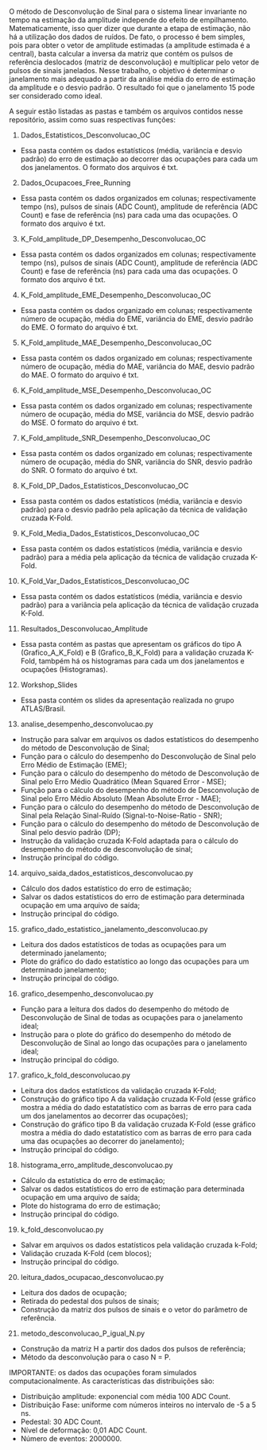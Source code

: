 O método de Desconvolução de Sinal para o sistema linear invariante no tempo na estimação da amplitude independe do efeito de empilhamento. Matematicamente, isso quer dizer que durante a etapa de estimação, não há a utilização dos dados de ruídos. De fato, o processo é bem simples, pois para obter o vetor de amplitude estimadas (a amplitude estimada é a central), basta calcular a inversa da matriz que contém os pulsos de referência deslocados (matriz de desconvolução) e multiplicar pelo vetor de pulsos de sinais janelados.
Nesse trabalho, o objetivo é determinar o janelamento mais adequado a partir da análise média do erro de estimação da amplitude e o desvio padrão.
O resultado foi que o janelamento 15 pode ser considerado como ideal.

A seguir estão listadas as pastas e também os arquivos contidos nesse repositório, assim como suas respectivas funções:

1) Dados_Estatisticos_Desconvolucao_OC
- Essa pasta contém os dados estatísticos (média, variância e desvio padrão) do erro de estimação ao decorrer das ocupações para cada um dos janelamentos. O formato dos arquivos é txt.

2) Dados_Ocupacoes_Free_Running
- Essa pasta contém os dados organizados em colunas; respectivamente tempo (ns), pulsos de sinais (ADC Count), amplitude de referência (ADC Count) e fase de referência (ns) para cada uma das ocupações. O formato dos arquivo é txt.

3) K_Fold_amplitude_DP_Desempenho_Desconvolucao_OC
- Essa pasta contém os dados organizados em colunas; respectivamente tempo (ns), pulsos de sinais (ADC Count), amplitude de referência (ADC Count) e fase de referência (ns) para cada uma das ocupações. O formato dos arquivo é txt.

4) K_Fold_amplitude_EME_Desempenho_Desconvolucao_OC
- Essa pasta contém os dados organizado em colunas; respectivamente número de ocupação, média do EME, variância do EME, desvio padrão do EME. O formato do arquivo é txt.

5) K_Fold_amplitude_MAE_Desempenho_Desconvolucao_OC
- Essa pasta contém os dados organizado em colunas; respectivamente número de ocupação, média do MAE, variância do MAE, desvio padrão do MAE. O formato do arquivo é txt.

6) K_Fold_amplitude_MSE_Desempenho_Desconvolucao_OC
- Essa pasta contém os dados organizado em colunas; respectivamente número de ocupação, média do MSE, variância do MSE, desvio padrão do MSE. O formato do arquivo é txt.

7) K_Fold_amplitude_SNR_Desempenho_Desconvolucao_OC
- Essa pasta contém os dados organizado em colunas; respectivamente número de ocupação, média do SNR, variância do SNR, desvio padrão do SNR. O formato do arquivo é txt.

8) K_Fold_DP_Dados_Estatisticos_Desconvolucao_OC
- Essa pasta contém os dados estatísticos (média, variância e desvio padrão) para o desvio padrão pela aplicação da técnica de validação cruzada K-Fold.

9) K_Fold_Media_Dados_Estatisticos_Desconvolucao_OC
- Essa pasta contém os dados estatísticos (média, variância e desvio padrão) para a média pela aplicação da técnica de validação cruzada K-Fold.

10) K_Fold_Var_Dados_Estatisticos_Desconvolucao_OC
- Essa pasta contém os dados estatísticos (média, variância e desvio padrão) para a variância pela aplicação da técnica de validação cruzada K-Fold.

11) Resultados_Desconvolucao_Amplitude
- Essa pasta contém as pastas que apresentam os gráficos do tipo A (Grafico_A_K_Fold) e B (Grafico_B_K_Fold) para a validação cruzada K-Fold, tambpém há os histogramas para cada um dos janelamentos e ocupações (Histogramas).

12) Workshop_Slides
- Essa pasta contém os slides da apresentação realizada no grupo ATLAS/Brasil.

13) analise_desempenho_desconvolucao.py
- Instrução para salvar em arquivos os dados estatísticos do desempenho do método de Desconvolução de Sinal;
- Função para o cálculo do desempenho do Desconvolução de Sinal pelo Erro Médio de Estimação (EME);
- Função para o cálculo do desempenho do método de Desconvolução de Sinal pelo Erro Médio Quadrático (Mean Squared Error - MSE);
- Função para o cálculo do desempenho do método de Desconvolução de Sinal pelo Erro Médio Absoluto (Mean Absolute Error - MAE);
- Função para o cálculo do desempenho do método de Desconvolução de Sinal pela Relação Sinal-Ruído (Signal-to-Noise-Ratio - SNR);
- Função para o cálculo do desempenho do método de Desconvolução de Sinal pelo desvio padrão (DP);
- Instrução da validação cruzada K-Fold adaptada para o cálculo do desempenho do método de desconvolução de sinal;
- Instrução principal do código.

14) arquivo_saida_dados_estatisticos_desconvolucao.py
- Cálculo dos dados estatístico do erro de estimação;
- Salvar os dados estatísticos do erro de estimação para determinada ocupação em uma arquivo de saída;
- Instrução principal do código.

15) grafico_dado_estatistico_janelamento_desconvolucao.py
- Leitura dos dados estatísticos de todas as ocupações para um determinado janelamento;
- Plote do gráfico do dado estatístico ao longo das ocupações para um determinado janelamento;
- Instrução principal do código.

16) grafico_desempenho_desconvolucao.py
- Função para a leitura dos dados do desempenho do método de Desconvolução de Sinal de todas as ocupações para o janelamento ideal;
- Instrução para o plote do gráfico do desempenho do método de Desconvolução de Sinal ao longo das ocupações para o janelamento ideal;
- Instrução principal do código.

17) grafico_k_fold_desconvolucao.py
- Leitura dos dados estatísticos da validação cruzada K-Fold;
- Construção do gráfico tipo A da validação cruzada K-Fold (esse gráfico mostra a média do dado estatatístico com as barras de erro para cada um dos janelamentos ao decorrer das ocupações);
- Construção do gráfico tipo B da validação cruzada K-Fold (esse gráfico mostra a média do dado estatatístico com as barras de erro para cada uma das ocupações ao decorrer do janelamento);
- Instrução principal do código.

18) histograma_erro_amplitude_desconvolucao.py
- Cálculo da estatística do erro de estimação;
- Salvar os dados estatísticos do erro de estimação para determinada ocupação em uma arquivo de saída;
- Plote do histograma do erro de estimação;
- Instrução principal do código.

19) k_fold_desconvolucao.py
- Salvar em arquivos os dados estatísticos pela validação cruzada k-Fold;
- Validação cruzada K-Fold (cem blocos);
- Instrução principal do código.

20) leitura_dados_ocupacao_desconvolucao.py
- Leitura dos dados de ocupação;
- Retirada do pedestal dos pulsos de sinais;
- Construção da matriz dos pulsos de sinais e o vetor do parâmetro de referência.

21) metodo_desconvolucao_P_igual_N.py
- Construção da matriz H a partir dos dados dos pulsos de referência;
- Método da desconvolução para o caso N = P.

IMPORTANTE: os dados das ocupações foram simulados computacionalmente.
As características das distribuições são:
- Distribuição amplitude: exponencial com média 100 ADC Count.
- Distribuição Fase: uniforme com números inteiros no intervalo de -5 a 5 ns.
- Pedestal: 30 ADC Count.
- Nível de deformação: 0,01 ADC Count.
- Número de eventos: 2000000.
  


    

  
